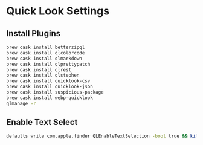 Quick Look Settings
===================

## Install Plugins

```bash
brew cask install betterzipql
brew cask install qlcolorcode
brew cask install qlmarkdown
brew cask install qlprettypatch
brew cask install qlrest
brew cask install qlstephen
brew cask install quicklook-csv
brew cask install quicklook-json
brew cask install suspicious-package
brew cask install webp-quicklook
qlmanage -r
```

## Enable Text Select

```bash
defaults write com.apple.finder QLEnableTextSelection -bool true && killall Finder
```